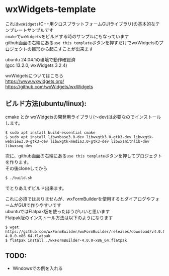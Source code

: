 # wxWidgets-template
これは`wxWidgets`(C++用クロスプラットフォームGUIライブラリ)の基本的なテンプレートサンプルです  
`cmake`で`wxWidgets`をビルドする時のサンプルにもなっています   
github画面の右端にある`use this template`ボタンを押すだけでwxWidgetsのプロジェクトの雛形から起こすことが出来ます  
  
ubuntu 24.04.1の環境で動作確認済  
(gcc 13.2.0, wxWidgets 3.2.4)  
  
wxWidgetsについてはこちら  
https://www.wxwidgets.org/  
https://github.com/wxWidgets/wxWidgets  



## ビルド方法(ubuntu/linux):

cmake とか wxWidgetsの開発用ライブラリ(〜dev)は必要なのでインストールします。
```
$ sudo apt install build-essential cmake
$ sudo apt install libwxbase3.0-dev libwxgtk3.0-gtk3-dev libwxgtk-webview3.0-gtk3-dev libwxgtk-media3.0-gtk3-dev libwxsmithlib-dev libwxsvg-dev
```

次に、github画面の右端にある`use this template`ボタンを押してプロジェクトを作ります。  
その後cloneしてから  
```bash
$ ./build.sh
```
でとりあえずビルド出来ます。  
  
これに必須ではありませんが、wxFormBuilderを使用するとダイアログやフォームがGUIで作りやすいです  
ubuntuではFlatpak版を使ったほうがいいと思います  
Flatpak版のインストール方法は以下のようになります  
```
$ wget https://github.com/wxFormBuilder/wxFormBuilder/releases/download/v4.0.0/wxFormBuilder-4.0.0-x86_64.flatpak
$ flatpak install ./wxFormBuilder-4.0.0-x86_64.flatpak
```

## TODO:
- Windowsでの例を入れる